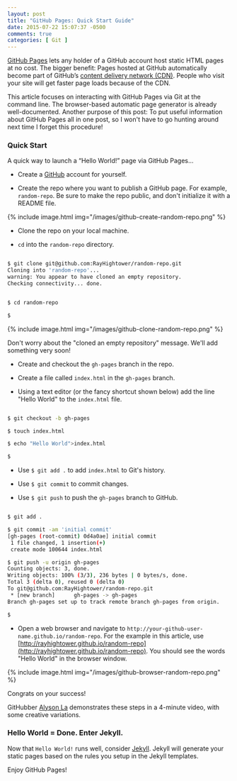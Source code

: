 ```yaml
---
layout: post
title: "GitHub Pages: Quick Start Guide"
date: 2015-07-22 15:07:37 -0500
comments: true
categories: [ Git ]
---
```

[GitHub Pages](https://pages.github.com/) lets any holder of a GitHub account host static HTML pages at no cost. The bigger benefit: Pages hosted at GitHub automatically become part of GitHub’s [content delivery network (CDN)](https://en.wikipedia.org/wiki/Content_delivery_network). People who visit your site will get faster page loads because of the CDN.

This article focuses on interacting with GitHub Pages via Git at the command line. The browser-based automatic page generator is already well-documented. Another purpose of this post: To put useful information about GitHub Pages all in one post, so I won't have to go hunting around next time I forget this procedure!
<!--more-->

### Quick Start
A quick way to launch a “Hello World!” page via GitHub Pages...

* Create a [GitHub](http://github.com) account for yourself.

* Create the repo where you want to publish a GitHub page. For example, `random-repo`. Be sure to make the repo public, and don't initialize it with a README file.

{% include image.html img="/images/github-create-random-repo.png" %}

* Clone the repo on your local machine.

* `cd` into the `random-repo` directory.

``` bash

$ git clone git@github.com:RayHightower/random-repo.git
Cloning into 'random-repo'...
warning: You appear to have cloned an empty repository.
Checking connectivity... done.


$ cd random-repo

$ 


```

{% include image.html img="/images/github-clone-random-repo.png" %}

Don't worry about the "cloned an empty repository" message. We'll add something very soon!

* Create and checkout the `gh-pages` branch in the repo.

* Create a file called `index.html` in the `gh-pages` branch.

* Using a text editor (or the fancy shortcut shown below) add the line "Hello World" to the `index.html` file.

``` bash

$ git checkout -b gh-pages

$ touch index.html

$ echo "Hello World">index.html

$ 

```

* Use `$ git add .` to add `index.html` to Git's history.

* Use `$ git commit` to commit changes.

* Use `$ git push` to push the `gh-pages` branch to GitHub.

``` bash

$ git add .

$ git commit -am 'initial commit'
[gh-pages (root-commit) 0d4a0ae] initial commit
 1 file changed, 1 insertion(+)
 create mode 100644 index.html

$ git push -u origin gh-pages
Counting objects: 3, done.
Writing objects: 100% (3/3), 236 bytes | 0 bytes/s, done.
Total 3 (delta 0), reused 0 (delta 0)
To git@github.com:RayHightower/random-repo.git
 * [new branch]      gh-pages -> gh-pages
Branch gh-pages set up to track remote branch gh-pages from origin.

$ 

```

* Open a web browser and navigate to `http://your-github-user-name.github.io/random-repo`. For the example in this article, use [http://rayhightower.github.io/random-repo](http://rayhightower.github.io/random-repo). You should see the words "Hello World" in the browser window. 

{% include image.html img="/images/github-browser-random-repo.png" %}

Congrats on your success!

GitHubber [Alyson La](https://www.youtube.com/watch?v=rRGrT0wsJxI&index=7&list=PLOnWKC1gI_ONnIjU_sQVsIGFWT06Kd3In) demonstrates these steps in a 4-minute video, with some creative variations.

### Hello World = Done. Enter Jekyll.
Now that `Hello World!` runs well, consider [Jekyll](/blog/2015/06/24/getting-started-with-jekyll/). Jekyll will generate your static pages based on the rules you setup in the Jekyll templates.

Enjoy GitHub Pages!
